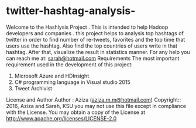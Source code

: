 # twitter-hashtag-analysis-
Welcome to the Hashlysis Project .
This is intended to help Hadoop developers and companies .
this project helps to analysis top hashtags of twitter in order to find number of re-tweets, favorites and the top time that users use the hashtag. Also find the top countries of users write in that hashtag. After that, visualize the result in statistics manner.
For any help you can reach me at:  sarah@hotmail.com
Requirements
The most important requirement used in the development of this project:
1. Microsoft Azure and HDInsight
2. C# programming language in Visual studio 2015
3. Tweet Archivist

License and Author
Author : Aziza  (aziza.m.m@hotmail.com)
Copyright:: 2016, Aziza and Sarah, KSU
you may not use this file except in compliance with the License. You may obtain a copy of the License at
http://www.apache.org/licenses/LICENSE-2.0
